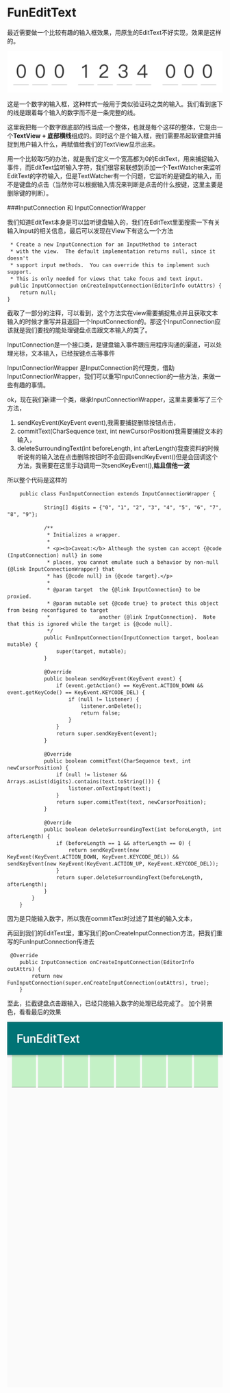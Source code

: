 # FunEditText

最近需要做一个比较有趣的输入框效果，用原生的EditText不好实现，效果是这样的。

![](https://github.com/walker0402/FunEditText/blob/master/show/需要的效果.png)

这是一个数字的输入框，这种样式一般用于类似验证码之类的输入。我们看到底下的线是跟着每个输入的数字而不是一条完整的线。

这里我把每一个数字跟底部的线当成一个整体，也就是每个这样的整体，它是由一个**TextView + 底部横线**组成的。同时这个是个输入框，我们需要吊起软键盘并捕捉到用户输入什么，再赋值给我们的TextView显示出来。

用一个比较取巧的办法，就是我们定义一个宽高都为0的EditText，用来捕捉输入事件，而EditText监听输入字符，我们很容易联想到添加一个TextWatcher来监听EditText的字符输入，但是TextWatcher有一个问题，它监听的是键盘的输入，而不是键盘的点击（当然你可以根据输入情况来判断是点击的什么按键，这里主要是删除键的判断）。

###InputConnection 和 InputConnectionWrapper

我们知道EditText本身是可以监听键盘输入的，我们在EditText里面搜索一下有关输入Input的相关信息，最后可以发现在View下有这么一个方法

	 * Create a new InputConnection for an InputMethod to interact
     * with the view.  The default implementation returns null, since it doesn't
     * support input methods.  You can override this to implement such support.
     * This is only needed for views that take focus and text input.
	 public InputConnection onCreateInputConnection(EditorInfo outAttrs) {
        return null;
    }

截取了一部分的注释，可以看到，这个方法实在view需要捕捉焦点并且获取文本输入的时候才重写并且返回一个InputConnection的。那这个InputConnection应该就是我们要找的能处理键盘点击跟文本输入的类了。

InputConnection是一个接口类，是键盘输入事件跟应用程序沟通的渠道，可以处理光标，文本输入，已经按键点击等事件


InputConnectionWrapper 是InputConnection的代理类，借助InputConnectionWrapper，我们可以重写InputConnection的一些方法，来做一些有趣的事情。

ok，现在我们新建一个类，继承InputConnectionWrapper，这里主要重写了三个方法，

1. sendKeyEvent(KeyEvent event),我需要捕捉删除按钮点击，
2. commitText(CharSequence text, int newCursorPosition)我需要捕捉文本的输入，
3. deleteSurroundingText(int beforeLength, int afterLength)我查资料的时候听说有的输入法在点击删除按钮时不会回调sendKeyEvent()但是会回调这个方法，我需要在这里手动调用一次sendKeyEvent(),**姑且信他一波**

所以整个代码是这样的



		public class FunInputConnection extends InputConnectionWrapper {
	
	            String[] digits = {"0", "1", "2", "3", "4", "5", "6", "7", "8", "9"};
	
	            /**
	             * Initializes a wrapper.
	             *
	             * <p><b>Caveat:</b> Although the system can accept {@code (InputConnection) null} in some
	             * places, you cannot emulate such a behavior by non-null {@link InputConnectionWrapper} that
	             * has {@code null} in {@code target}.</p>
	             *
	             * @param target  the {@link InputConnection} to be proxied.
	             * @param mutable set {@code true} to protect this object from being reconfigured to target
	             *                another {@link InputConnection}.  Note that this is ignored while the target is {@code null}.
	             */
	            public FunInputConnection(InputConnection target, boolean mutable) {
	                super(target, mutable);
	            }
	
	            @Override
	            public boolean sendKeyEvent(KeyEvent event) {
	                if (event.getAction() == KeyEvent.ACTION_DOWN && event.getKeyCode() == KeyEvent.KEYCODE_DEL) {
	                    if (null != listener) {
	                        listener.onDelete();
	                        return false;
	                    }
	                }
	                return super.sendKeyEvent(event);
	            }
	
	            @Override
	            public boolean commitText(CharSequence text, int newCursorPosition) {
	                if (null != listener && Arrays.asList(digits).contains(text.toString())) {
	                    listener.onTextInput(text);
	                }
	                return super.commitText(text, newCursorPosition);
	            }
	
	            @Override
	            public boolean deleteSurroundingText(int beforeLength, int afterLength) {
	                if (beforeLength == 1 && afterLength == 0) {
	                    return sendKeyEvent(new KeyEvent(KeyEvent.ACTION_DOWN, KeyEvent.KEYCODE_DEL)) && sendKeyEvent(new KeyEvent(KeyEvent.ACTION_UP, KeyEvent.KEYCODE_DEL));
	                }
	                return super.deleteSurroundingText(beforeLength, afterLength);
	            }
	        }
	    }


因为是只能输入数字，所以我在commitText时过滤了其他的输入文本，

再回到我们的EditText里，重写我们的onCreateInputConnection方法，把我们重写的FunInputConnection传进去

     @Override
        public InputConnection onCreateInputConnection(EditorInfo outAttrs) {
            return new FunInputConnection(super.onCreateInputConnection(outAttrs), true);
        }

至此，拦截键盘点击跟输入，已经只能输入数字的处理已经完成了。
加个背景色，看看最后的效果

![](https://github.com/walker0402/FunEditText/blob/master/show/FunEditText.gif)
